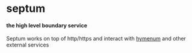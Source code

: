 # septum
#### the high level boundary service

Septum works on top of http/https and interact with [hymenum](https://github.com/micelum/hymenum) and other external services
